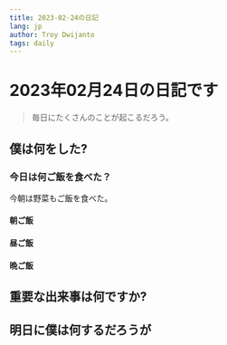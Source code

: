 ```yaml
---
title: 2023-02-24の日記
lang: jp
author: Troy Dwijanto
tags: daily
---
```

# 2023年02月24日の日記です
> 毎日にたくさんのことが起こるだろう。

## 僕は何をした?

### 今日は何ご飯を食べた？
今朝は野菜もご飯を食べた。
#### 朝ご飯
#### 昼ご飯
#### 晩ご飯

## 重要な出来事は何ですか?

## 明日に僕は何するだろうが